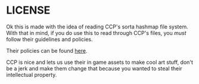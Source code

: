 # LICENSE

Ok this is made with the idea of reading CCP's sorta hashmap file system. With that in mind, if you do use this to read through CCP's files, you *must* follow their guidelines and policies.

Their policies can be found [here](https://community.eveonline.com/support/policies/).

CCP is nice and lets us use their in game assets to make cool art stuff, don't be a jerk and make them change that because you wanted to steal their intellectual property.
